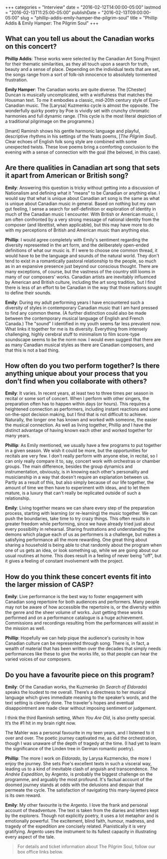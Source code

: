 +++
categories = "Interview"
date = "2016-02-12T14:00:00-05:00"
lastmod = "2016-02-13T11:25:00-05:00"
publishDate = "2016-02-13T09:00:00-05:00"
slug = "phillip-addis-emily-hamper-the-pilgrim-soul"
title = "Phillip Addis &amp; Emily Hamper: The Pilgrim Soul"
+++

## What can you tell us about the Canadian works on this concert? 

**Phillip Addis**: These works were selected by the Canadian Art Song Project for their thematic similarities, as they all touch upon a search for truth, beauty and a sense of place. Depending on the individual texts that are set, the songs range from a sort of folk-ish innocence to absolutely tormented frustration.  

**Emily Hamper**: The Canadian works are quite diverse. The [Chester] Duncan is musically uncomplicated, with a wistfulness that matches the Housman text. To me it embodies a classic, mid-20th century style of Euro-Canadian music. The [Larysa] Kuzmenko cycle is almost the opposite. The wonderfully quirky poetry by Poe is vividly set with crunchy chromatic harmonies and full dynamic range. (This cycle is the most literal depiction of a traditional pilgrimage on the programme.)

[Imant] Raminsh shows his gentle harmonic language and playful, descriptive rhythms in his settings of the Yeats poems, [*The Pilgrim Soul*]. Clear echoes of English folk song style are combined with some unexpected twists. These love poems bring a comforting conclusion to the evening with a sense of connection with the goal (the beloved, in this case).

## Are there qualities in Canadian art song that sets it apart from American or British song?

**Emily**: Answering this question is tricky without getting into a discussion of Nationalism and defining what it "means" to be Canadian or anything else. I would say that what is unique about Canadian art song is the same as what is unique about Canadian music in general. Based on nothing but my own gut feeling, I sense a search for self-definition or exploration of identity in much of the Canadian music I encounter. With British or American music, I am often confronted by a very strong message of national identity from the composer (and librettist, when applicable), but this may have more to do with my perceptions of British and American music than anything else. 

**Phillip**: I would agree completely with Emily's sentiment regarding the diversity represented in the art form, and the deliberately open-ended definitions of what our music is. If I were to choose one common thread, it would have to be the language and sounds of the natural world. They don't tend to exist in a romantically pastoral relationship to the people, so much as in an expansive presence just beyond our conscious thought. There are many exceptions, of course, but the vastness of the country still looms in many of our composers' works.  Canadian artists are inevitably influenced by American and British culture, including the art song tradition, but I find there is less of an effort to be Canadian in the way that those nations sought to define their sounds.

**Emily**: During my adult performing years I have encountered such a diversity of styles in contemporary Canadian music that I am hard pressed to find any common theme. (A further distinction could also be made between the contemporary musical language of English and French Canada.) The "sound" I identified in my youth seems far less prevalent now. What links it together for me is its diversity. Everything from intensely challenging, highly cerebral stuff to minimalism to film score-type soundscape seems to be the norm now. I would even suggest that there are as many Canadian musical styles as there are Canadian composers, and that this is not a bad thing.

## How often do you two perform together? Is there anything unique about your process that you don’t find when you collaborate with others?

**Emily**: It varies. In recent years, at least two to three times per season in recital or some sort of concert. When I perform with other singers, the preparation often has to happen within days (or hours). This requires a heightened connection as performers, including instant reactions and some on-the-spot decision making, but I find that is not difficult to achieve. Naturally, the longer one has known and worked with someone, the easier the musical connection. As well as living together, Phillip and I have the distinct advantage of having known each other and worked together for many years. 

**Phillip**: As Emily mentioned, we usually have a few programs to put together in a given season.  We wish it could be more, but the opportunities for recitals are very few.  I don't really perform with anyone else, in recital, so I can only really compare it to, say, concert work with orchestras or chamber groups.  The main difference, besides the group dynamics and instrumentation, obviously, is in knowing each other's personality and musicianship in a way that doesn't require an explanation between us. Partly as a result of this, but also simply because of our life together, the amount of time we then have to experiment with ideas, and to let them mature, is a luxury that can't really be replicated outside of such a relationship.

**Emily**: Living together means we can share every step of the preparation process, starting with learning (or re-learning) the music together. We can push the boundaries, take time to try crazy things. This often results in greater freedom while performing, since we have already tried just about every possibility in rehearsal. Sharing frustrations and understanding the demons which plague each of us as performers is a challenge, but makes a satisfying performance all the more rewarding. One great thing about sharing a household is being able to chat randomly about the program when one of us gets an idea, or look something up, while we are going about our usual routines at home. This does result in a feeling of never being "off", but it gives a feeling of constant involvement with the project.

## How do you think these concert events fit into the larger mission of CASP?

**Emily**: Live performance is the best way to foster engagement with Canadian song repertoire for both audiences and performers. Many people may not be aware of how accessible the repertoire is, or the diversity within the genre and the sheer volume of works. Just getting these works performed and on a performance catalogue is a huge achievement. Commissions and recordings resulting from the performances will assist in the mission as well. 

**Phillip**: Hopefully we can help pique the audience's curiosity in how Canadian culture can be represented through song. There is, in fact, a wealth of material that has been written over the decades that simply needs performances like these to give the works life, so that people can hear the varied voices of our composers.

## Do you have a favourite piece on this program?

**Emily**: Of the Canadian works, the Kuzmenko (*In Search of Eldorado*) speaks the loudest to me overall. There’s a directness to her musical language which gives immediate meaning to the speaker’s words, and the text setting is cleverly done. The traveler's hopes and eventual disappointment are made clear without imposing sentiment or judgement. 

I think the third Raminsh setting, *When You Are Old*, is also pretty special. It’s the #1 hit in my brain right now.

The Mahler was a personal favourite in my teen years, and I listened to it over and over. The poetic journey captivated me, as did the orchestration, though I was unaware of the depth of tragedy at the time. (I had yet to learn the significance of the Linden tree in German romantic poetry).

**Phillip**: The more I work on *Eldorado*, by Larysa Kuzmencko, the more I enjoy the journey.  She sets Poe's excellent texts in such a visceral way, leading us to a kind of inevitable clash of anguish and transcendence. *The Andrée Expedition*, by Argento, is probably the biggest challenge on the programme, and arguably the most profound.  It's factual account of the doomed journey stands at odds with the delusions and despair that permeate the cycle.  The satisfaction of navigating this many-layered piece is its own reward.

**Emily**: My other favourite is the Argento. I love the frank and personal account of theadventure. The text is taken from the diaries and letters kept by the explorers. Though not explicitly poetry, it uses a lot metaphor and is emotionally powerful. The excitement, blind faith, humour, madness, and tragedy of the expedition are concisely related. Pianistically it is very gratifying. Argento uses the instrument to its fullest capacity in illustrating every aspect of the tale.

>For details and ticket information about The Pilgrim Soul, follow our box office links below.
